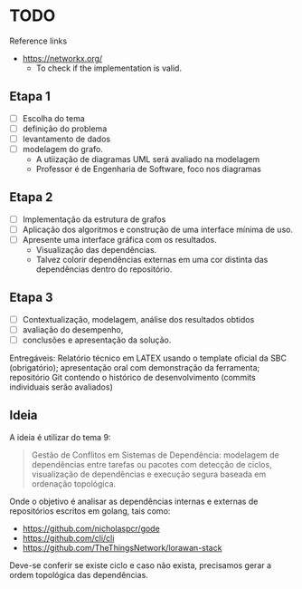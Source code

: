 # TODO

Reference links
- https://networkx.org/
    - To check if the implementation is valid.


## Etapa 1

- [ ] Escolha do tema
- [ ] definição do problema
- [ ] levantamento de dados 
- [ ] modelagem do grafo.
    - A utiização de diagramas UML será avaliado na modelagem
    - Professor é de Engenharia de Software, foco nos diagramas

## Etapa 2


- [ ] Implementação da estrutura de grafos
- [ ] Aplicação dos algoritmos e construção de uma interface mínima de uso. 
- [ ] Apresente uma interface gráfica com os resultados.
    - Visualização das dependências.
    - Talvez colorir dependências externas em uma cor distinta das dependências dentro do repositório.


## Etapa 3


- [ ] Contextualização, modelagem, análise dos resultados obtidos 
- [ ] avaliação do desempenho,
- [ ] conclusões e apresentação da solução.

Entregáveis: Relatório técnico em LATEX usando o template oficial da SBC (obrigatório);
apresentação oral com demonstração da ferramenta; repositório Git contendo o histórico
de desenvolvimento (commits individuais serão avaliados)



## Ideia

A ideia é utilizar do tema 9:

> Gestão de Conflitos em Sistemas de Dependência: modelagem de dependências entre tarefas ou pacotes com detecção de
> ciclos, visualização de dependências e execução segura baseada em ordenação topológica.

Onde o objetivo é analisar as dependências internas e externas de repositórios escritos em golang, tais como:
- https://github.com/nicholaspcr/gode
- https://github.com/cli/cli
- https://github.com/TheThingsNetwork/lorawan-stack

Deve-se conferir se existe ciclo e caso não exista, precisamos gerar a ordem topológica das dependências.
